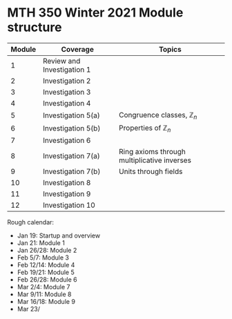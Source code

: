 # MTH 350 Winter 2021 Module structure 

| Module | Coverage | Topics |
| ------ | -------- | -------- |
|  1      |  Review and Investigation 1                |
|  2      |  Investigation 2        |          |
|  3      |  Investigation 3        |          |
|  4      |  Investigation 4        |          |
|  5      |  Investigation 5(a)        |  Congruence classes, $\mathbb{Z}_n$        |
|  6      |  Investigation 5(b)        |  Properties of $\mathbb{Z}_n$       |
|  7      |  Investigation 6        |          |
|  8      |  Investigation 7(a)        | Ring axioms through multiplicative inverses         |
|  9      |  Investigation 7(b)        | Units through fields          |
|  10      | Investigation 8         |          |
|  11      | Investigation 9         |          |
| 12      |  Investigation 10        |


Rough calendar: 

- Jan 19: Startup and overview
- Jan 21: Module 1
- Jan 26/28: Module 2
- Feb 5/7: Module 3
- Feb 12/14: Module 4
- Feb 19/21: Module 5 
- Feb 26/28: Module 6
- Mar 2/4: Module 7
- Mar 9/11: Module 8
- Mar 16/18: Module 9
- Mar 23/
<!--stackedit_data:
eyJoaXN0b3J5IjpbLTExMjM2Mjc3NjIsLTY3NjE0NDg2Nl19
-->